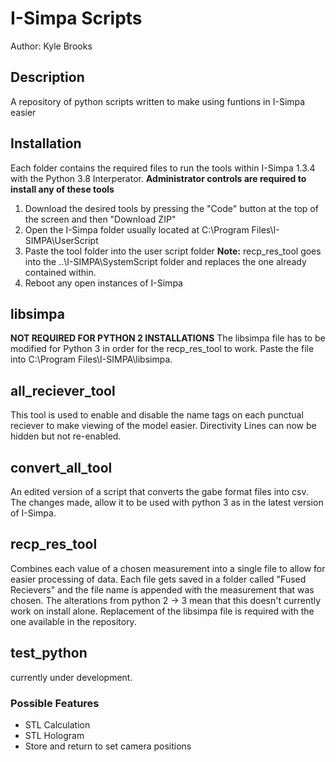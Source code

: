 # I-Simpa Scripts
Author: Kyle Brooks

## Description
A repository of python scripts written to make using funtions in I-Simpa easier

## Installation
Each folder contains the required files to run the tools within I-Simpa 1.3.4 with the Python 3.8 Interperator. 
**Administrator controls are required to install any of these tools**

1. Download the desired tools by pressing the "Code" button at the top of the screen and then "Download ZIP"
2. Open the I-Simpa folder usually located at C:\Program Files\I-SIMPA\UserScript
3. Paste the tool folder into the user script folder **Note:** recp_res_tool goes into the ..\I-SIMPA\SystemScript folder and replaces the one already contained within.
4. Reboot any open instances of I-Simpa 

## libsimpa
**NOT REQUIRED FOR PYTHON 2 INSTALLATIONS**
The libsimpa file has to be modified for Python 3 in order for the recp_res_tool to work. Paste the file into C:\Program Files\I-SIMPA\libsimpa. 

## all_reciever_tool
This tool is used to enable and disable the name tags on each punctual reciever to make viewing of the model easier.
Directivity Lines can now be hidden but not re-enabled.

## convert_all_tool
An edited version of a script that converts the gabe format files into csv. The changes made, allow it to be used with python 3 as in the latest version of I-Simpa. 

## recp_res_tool
Combines each value of a chosen measurement into a single file to allow for easier processing of data. Each file gets saved in a folder called "Fused Recievers" and the file name is appended with the measurement that was chosen. The alterations from python 2 -> 3 mean that this doesn't currently work on install alone. Replacement of the libsimpa file is required with the one available in the repository.

## test_python 
currently under development.
### Possible Features
* STL Calculation
* STL Hologram
* Store and return to set camera positions
